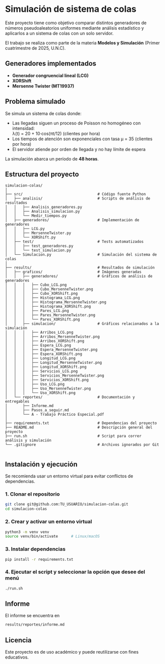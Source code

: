 # Simulación de sistema de colas

Este proyecto tiene como objetivo comparar distintos generadores de números pseudoaleatorios uniformes mediante análisis estadístico y aplicarlos a un sistema de colas con un solo servidor.

El trabajo se realiza como parte de la materia **Modelos y Simulación** (Primer cuatrimestre de 2025, U.N.C).

## Generadores implementados

- **Generador congruencial lineal (LCG)**
- **XORShift**
- **Mersenne Twister (MT19937)**

## Problema simulado

Se simula un sistema de colas donde:

- Las llegadas siguen un proceso de Poisson no homogéneo con intensidad:  
  λ(t) = 20 + 10·cos(πt/12) (clientes por hora)
- Los tiempos de atención son exponenciales con tasa μ = 35 (clientes por hora)
- El servidor atiende por orden de llegada y no hay límite de espera

La simulación abarca un período de **48 horas**.

## Estructura del proyecto

```
simulacion-colas/
│
├── src/                                  # Código fuente Python
│   ├── analisis/                         # Scripts de análisis de resultados
│   │   ├── Analisis_generadores.py
│   │   ├── Analisis_simulacion.py
│   │   └── Medir_tiempos.py
│   ├── generadores/                      # Implementación de generadores
│   │   ├── LCG.py
│   │   ├── MersenneTwister.py
│   │   └── XORShift.py
│   ├── test/                             # Tests automatizados
│   │   ├── test_generadores.py
│   │   └── test_simulacion.py
│   └── Simulacion.py                     # Simulación del sistema de colas
│
├── results/                              # Resultados de simulación
│   ├── graficos/                         # Imágenes generadas
│   │   ├── generadores/                  # Gráficos de análisis de generadores
│   │   │   ├── Cubo_LCG.png
│   │   │   ├── Cubo_MersenneTwister.png
│   │   │   ├── Cubo_XORShift.png
│   │   │   ├── Histograma_LCG.png
│   │   │   ├── Histograma_MersenneTwister.png
│   │   │   ├── Histograma_XORShift.png
│   │   │   ├── Pares_LCG.png
│   │   │   ├── Pares_MersenneTwister.png
│   │   │   └── Pares_XORShift.png
│   │   ├── simulacion/                   # Gráficos relacionados a la simulación
│   │   │   ├── Arribos_LCG.png
│   │   │   ├── Arribos_MersenneTwister.png
│   │   │   ├── Arribos_XORShift.png
│   │   │   ├── Espera_LCG.png
│   │   │   ├── Espera_MersenneTwister.png
│   │   │   ├── Espera_XORShift.png
│   │   │   ├── Longitud_LCG.png
│   │   │   ├── Longitud_MersenneTwister.png
│   │   │   ├── Longitud_XORShift.png
│   │   │   ├── Servicios_LCG.png
│   │   │   ├── Servicios_MersenneTwister.png
│   │   │   ├── Servicios_XORShift.png
│   │   │   ├── Uso_LCG.png
│   │   │   ├── Uso_MersenneTwister.png
│   │   │   └── Uso_XORShift.png
│   └── reportes/                         # Documentación y entregables
│       ├── Informe.md
│       ├── Pasos_a_seguir.md
│       └── A - Trabajo Práctico Especial.pdf
│
├── requirements.txt                      # Dependencias del proyecto
├── README.md                             # Descripción general del proyecto
├── run.sh                                # Script para correr análisis y simulación
└── .gitignore                            # Archivos ignorados por Git


```

## Instalación y ejecución

Se recomienda usar un entorno virtual para evitar conflictos de dependencias.

### 1. Clonar el repositorio

```bash
git clone git@github.com:TU_USUARIO/simulacion-colas.git
cd simulacion-colas
```

### 2. Crear y activar un entorno virtual

```bash
python3 -m venv venv
source venv/bin/activate      # Linux/macOS
```

### 3. Instalar dependencias

```bash
pip install -r requirements.txt
```

### 4. Ejecutar el script y seleccionar la opción que desee del menú

```bash
./run.sh
```
## Informe
El informe se encuentra en 
```bash
results/reportes/informe.md
```
## Licencia

Este proyecto es de uso académico y puede reutilizarse con fines educativos.
